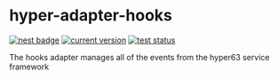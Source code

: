 # hyper-adapter-hooks

[![nest badge](https://nest.land/badge.svg)](https://nest.land/package/hyper-adapter-hooks)
[![current version](https://img.shields.io/github/tag/hyper63/hyper-adapter-hooks)](https://github.com/hyper63/hyper-adapter-hooks/tags/)
[![test status](https://github.com/hyper63/hyper-adapter-hooks/workflows/.github/workflows/test.yml/badge.svg)](https://github.com/hyper63/hyper-adapter-hooks/actions/workflows/test.yml)

The hooks adapter manages all of the events from the hyper63 service framework
